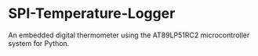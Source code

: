 # SPI-Temperature-Logger
An embedded digital thermometer using the AT89LP51RC2 microcontroller system for Python.
